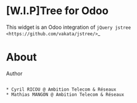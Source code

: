 [W.I.P]Tree for Odoo
========

This widget is an Odoo integration of `jQuery jstree <https://github.com/vakata/jstree/>`_


About
=====
Author
~~~~~~

* Cyril RICOU @ Ambition Telecom & Réseaux
* Mathias MANGON @ Ambition Telecom & Réseaux
